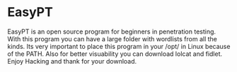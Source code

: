 # EasyPT
EasyPT is an open source program for beginners in penetration testing. With this program you can have a large folder with wordlists from all the kinds.
Its very important to place this program in your /opt/ in Linux because of the PATH.
Also for better visuability you can download lolcat and fidlet.
Enjoy Hacking and thank for your download.
